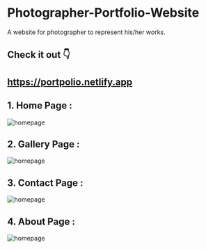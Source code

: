 # Photographer-Portfolio-Website
A website for photographer to represent his/her works.

## Check it out 👇
## https://portpolio.netlify.app

## 1. Home Page :
![homepage](https://raw.githubusercontent.com/divyakelaskar/Portpolio-Website/master/homepage.png)

## 2. Gallery Page :
![homepage](https://raw.githubusercontent.com/divyakelaskar/Portpolio-Website/master/gallerypage.png)

## 3. Contact Page :
![homepage](https://raw.githubusercontent.com/divyakelaskar/Portpolio-Website/master/contactpage.png)

## 4. About Page :
![homepage](https://raw.githubusercontent.com/divyakelaskar/Portpolio-Website/master/aboutpage.png) 

